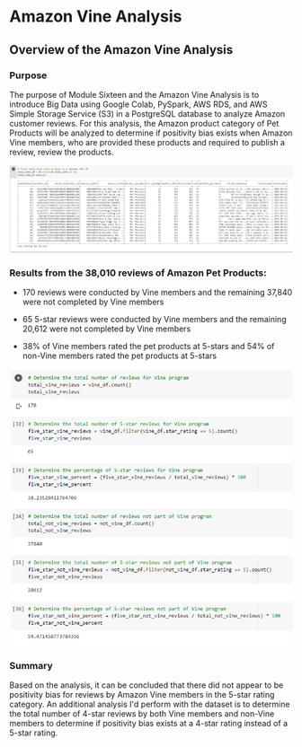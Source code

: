 # Amazon Vine Analysis

## Overview of the Amazon Vine Analysis

### Purpose

The purpose of Module Sixteen and the Amazon Vine Analysis is to introduce Big Data using Google Colab, PySpark, AWS RDS, and AWS Simple Storage Service (S3) in a PostgreSQL database to analyze Amazon customer reviews.  For this analysis, the Amazon product category of Pet Products will be analyzed to determine if positivity bias exists when Amazon Vine members, who are provided these products and required to publish a review, review the products.

![](Images/Total_Vine_Reviews_DF.PNG)

### Results from the 38,010 reviews of Amazon Pet Products:

- 170 reviews were conducted by Vine members and the remaining 37,840 were not completed by Vine members

- 65 5-star reviews were conducted by Vine members and the remaining 20,612 were not completed by Vine members

- 38% of Vine members rated the pet products at 5-stars and 54% of non-Vine members rated the pet products at 5-stars

![](Images/Vine_Reviews_Analysis.PNG)

### Summary

Based on the analysis, it can be concluded that there did not appear to be positivity bias for reviews by Amazon Vine members in the 5-star rating category. An additional analysis I'd perform with the dataset is to determine the total number of 4-star reviews by both Vine members and non-Vine members to determine if positivity bias exists at a 4-star rating instead of a 5-star rating.

